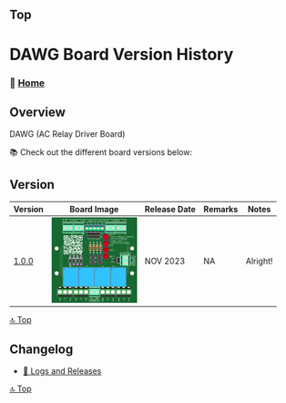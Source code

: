 ## Top
# DAWG Board Version History



### 🏡 [Home](https://github.com/seryalda)

## Overview

DAWG (AC Relay Driver Board)

📚 Check out the different board versions below:

## Version
<!--
- [🚀 Version 1.0.0](./1.0.0) : This is the initial board version that started it all!
-->

| Version | Board Image | Release Date  | Remarks   | Notes |
|--------------------|--------------------------------------------|-------------------------------------------------------------------------------------------------------|--------------------------------------------------------------------------------------------------------------------------------------------------|---------------|
| [1.0.0](./1.0.0) | <img src="1.0.0/images/3dv1.png" alt="PCB Back" width="150"> | NOV 2023 | NA | Alright! |


[🔝 Top](#top)


## Changelog
- [📃 Logs and Releases](./changelog.md)



[🔝 Top](#top)
